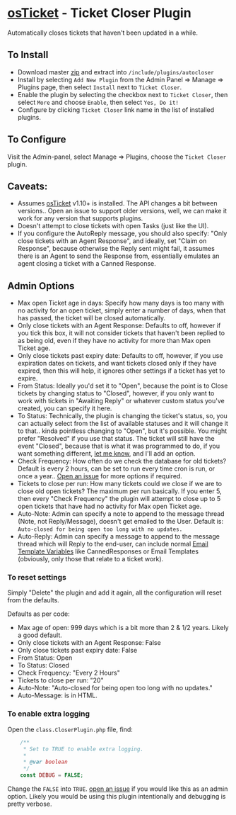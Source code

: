 # [osTicket](https://github.com/osTicket/) - Ticket Closer Plugin

Automatically closes tickets that haven't been updated in a while.



## To Install
- Download master [zip](https://github.com/clonemeagain/plugin-autocloser/archive/master.zip) and extract into `/include/plugins/autocloser`
- Install by selecting `Add New Plugin` from the Admin Panel => Manage => Plugins page, then select `Install` next to `Ticket Closer`.
- Enable the plugin by selecting the checkbox next to `Ticket Closer`, then select `More` and choose `Enable`, then select `Yes, Do it!`
- Configure by clicking `Ticket Closer` link name in the list of installed plugins.

## To Configure

Visit the Admin-panel, select Manage => Plugins, choose the `Ticket Closer` plugin. 

## Caveats:

- Assumes [osTicket](https://github.com/osTicket/) v1.10+ is installed. The API changes a bit between versions.. Open an issue to support older versions, well, we can make it work for any version that supports plugins.
- Doesn't attempt to close tickets with open Tasks (just like the UI).
- If you configure the AutoReply message, you should also specify: "Only close tickets with an Agent Response", and ideally, set "Claim on Response", because otherwise the Reply sent might fail, it assumes there is an Agent to send the Response from, essentially emulates an agent closing a ticket with a Canned Response.

## Admin Options

- Max open Ticket age in days: Specify how many days is too many with no activity for an open ticket, simply enter a number of days, when that has passed, the ticket will be closed automatically.
- Only close tickets with an Agent Response: Defaults to off, however if you tick this box, it will not consider tickets that haven't been replied to as being old, even if they have no activity for more than Max open Ticket age.
- Only close tickets past expiry date: Defaults to off, however, if you use expiration dates on tickets, and want tickets closed only if they have expired, then this will help, it ignores other settings if a ticket has yet to expire. 
- From Status: Ideally you'd set it to "Open", because the point is to Close tickets by changing status to "Closed", however, if you only want to work with tickets in "Awaiting Reply" or whatever custom status you've created, you can specify it here. 
- To Status: Technically, the plugin is changing the ticket's status, so, you can actually select from the list of available statuses and it will change it to that.. kinda pointless changing to "Open", but it's possible. You might prefer "Resolved" if you use that status. The ticket will still have the event "Closed", because that is what it was programmed to do, if you want something different, [let me know](https://github.com/clonemeagain/plugin-autocloser/issues/new), and I'll add an option.
- Check Frequency: How often do we check the database for old tickets? Default is every 2 hours, can be set to run every time cron is run, or once a year.. [Open an issue](https://github.com/clonemeagain/plugin-autocloser/issues/new) for more options if required. 
- Tickets to close per run: How many tickets could we close if we are to close old open tickets? The maximum per run basically. If you enter 5, then every "Check Frequency" the plugin will attempt to close up to 5 open tickets that have had no activity for Max open Ticket age.
- Auto-Note: Admin can specify a note to append to the message thread (Note, not Reply/Message), doesn't get emailed to the User. Default is: `Auto-closed for being open too long with no updates.`
- Auto-Reply: Admin can specify a message to append to the message thread which will Reply to the end-user, can include normal [Email Template Variables](http://osticket.com/wiki/Email_templates#Variables) like CannedResponses or Email Templates (obviously, only those that relate to a ticket work). 

### To reset settings
Simply "Delete" the plugin and add it again, all the configuration will reset from the defaults.

Defaults as per code:
* Max age of open: 999 days which is a bit more than 2 & 1/2 years. Likely a good default.
* Only close tickets with an Agent Response: False
* Only close tickets past expiry date: False
* From Status: Open
* To Status: Closed
* Check Frequency: "Every 2 Hours"
* Tickets to close per run: "20"
* Auto-Note: "Auto-closed for being open too long with no updates."
* Auto-Message: is in HTML.

### To enable extra logging
Open the `class.CloserPlugin.php` file, find: 
```php
    /**
     * Set to TRUE to enable extra logging.
     *
     * @var boolean
     */
    const DEBUG = FALSE;
```
Change the `FALSE` into `TRUE`. [open an issue](https://github.com/clonemeagain/plugin-autocloser/issues/new) if you would like this as an admin option. Likely you would be using this plugin intentionally and debugging is pretty verbose.
